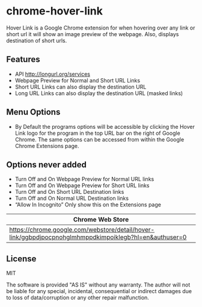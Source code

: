 # chrome-hover-link
Hover Link is a Google Chrome extension for when hovering over any link or short url it will show an image preview of the webpage. Also, displays destination of short urls.

## Features
- API http://longurl.org/services
- Webpage Preview for Normal and Short URL Links
- Short URL Links can also display the destination URL
- Long URL Links can also display the destination URL (masked links)

## Menu Options
- By Default the programs options will be accessible by clicking the Hover Link logo for the program in the top URL bar on the right of Google Chrome. The same options can be accessed from within the Google Chrome Extensions page.

## Options never added

- Turn Off and On Webpage Preview for Normal URL links
- Turn Off and On Webpage Preview for Short URL links
- Turn Off and On Short URL Destination links
- Turn Off and On Normal URL Destination links
- “Allow In Incognito” Only show this on the Extensions page

| Chrome Web Store |
| ------ |
| https://chrome.google.com/webstore/detail/hover-link/ggbpdjpocpnohglmhmppdkimpoiklegb?hl=en&authuser=0 |

## License
MIT

The software is provided "AS IS" without any warranty. The author will not be liable for any special, incidental, consequential or indirect damages due to loss of data/corruption or any other repair malfunction.
